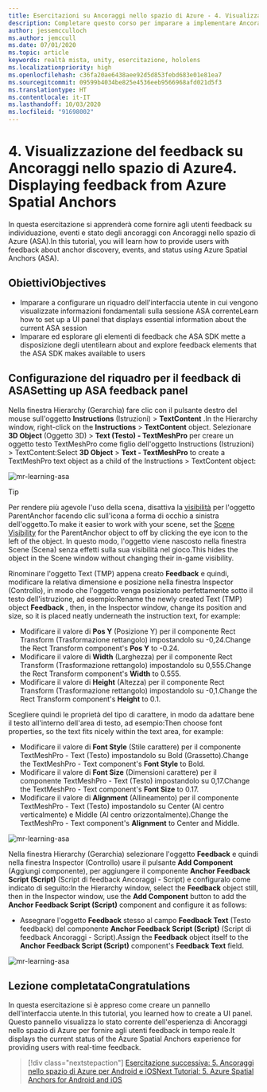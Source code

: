 ```yaml
---
title: Esercitazioni su Ancoraggi nello spazio di Azure - 4. Visualizzazione del feedback su Ancoraggi nello spazio di Azure
description: Completare questo corso per imparare a implementare Ancoraggi nello spazio di Azure in un'applicazione di realtà mista.
author: jessemcculloch
ms.author: jemccull
ms.date: 07/01/2020
ms.topic: article
keywords: realtà mista, unity, esercitazione, hololens
ms.localizationpriority: high
ms.openlocfilehash: c36fa20ae6438aee92d5d853febd683e01e81ea7
ms.sourcegitcommit: 09599b4034be825e4536eeb9566968afd021d5f3
ms.translationtype: HT
ms.contentlocale: it-IT
ms.lasthandoff: 10/03/2020
ms.locfileid: "91698002"
---
```

# <a name="4-displaying-feedback-from-azure-spatial-anchors"></a><span data-ttu-id="f5452-105">4. Visualizzazione del feedback su Ancoraggi nello spazio di Azure</span><span class="sxs-lookup"><span data-stu-id="f5452-105">4. Displaying feedback from Azure Spatial Anchors</span></span>

<span data-ttu-id="f5452-106">In questa esercitazione si apprenderà come fornire agli utenti feedback su individuazione, eventi e stato degli ancoraggi con Ancoraggi nello spazio di Azure (ASA).</span><span class="sxs-lookup"><span data-stu-id="f5452-106">In this tutorial, you will learn how to provide users with feedback about anchor discovery, events, and status using Azure Spatial Anchors (ASA).</span></span>

## <a name="objectives"></a><span data-ttu-id="f5452-107">Obiettivi</span><span class="sxs-lookup"><span data-stu-id="f5452-107">Objectives</span></span>

* <span data-ttu-id="f5452-108">Imparare a configurare un riquadro dell'interfaccia utente in cui vengono visualizzate informazioni fondamentali sulla sessione ASA corrente</span><span class="sxs-lookup"><span data-stu-id="f5452-108">Learn how to set up a UI panel that displays essential information about the current ASA session</span></span>
* <span data-ttu-id="f5452-109">Imparare ed esplorare gli elementi di feedback che ASA SDK mette a disposizione degli utenti</span><span class="sxs-lookup"><span data-stu-id="f5452-109">learn about and explore feedback elements that the ASA SDK makes available to users</span></span>

## <a name="setting-up-asa-feedback-panel"></a><span data-ttu-id="f5452-110">Configurazione del riquadro per il feedback di ASA</span><span class="sxs-lookup"><span data-stu-id="f5452-110">Setting up ASA feedback panel</span></span>

<span data-ttu-id="f5452-111">Nella finestra Hierarchy (Gerarchia) fare clic con il pulsante destro del mouse sull'oggetto **Instructions** (Istruzioni)  > **TextContent** .</span><span class="sxs-lookup"><span data-stu-id="f5452-111">In the Hierarchy window, right-click on the **Instructions** > **TextContent** object.</span></span> <span data-ttu-id="f5452-112">Selezionare **3D Object** (Oggetto 3D)  > **Text (Testo) - TextMeshPro** per creare un oggetto testo TextMeshPro come figlio dell'oggetto Instructions (Istruzioni) > TextContent:</span><span class="sxs-lookup"><span data-stu-id="f5452-112">Select **3D Object** > **Text - TextMeshPro** to create a TextMeshPro text object as a child of the Instructions > TextContent object:</span></span>

![mr-learning-asa](images/mr-learning-asa/asa-04-section1-step1-1.png)

> [!TIP]
> <span data-ttu-id="f5452-114">Per rendere più agevole l'uso della scena, disattiva la <a href="https://docs.unity3d.com/Manual/SceneVisibility.html" target="_blank">visibilità</a> per l'oggetto ParentAnchor facendo clic sull'icona a forma di occhio a sinistra dell'oggetto.</span><span class="sxs-lookup"><span data-stu-id="f5452-114">To make it easier to work with your scene, set the  <a href="https://docs.unity3d.com/Manual/SceneVisibility.html" target="_blank">Scene Visibility</a> for the ParentAnchor object to off by clicking the eye icon to the left of the object.</span></span> <span data-ttu-id="f5452-115">In questo modo, l'oggetto viene nascosto nella finestra Scene (Scena) senza effetti sulla sua visibilità nel gioco.</span><span class="sxs-lookup"><span data-stu-id="f5452-115">This hides the object in the Scene window without changing their in-game visibility.</span></span>

<span data-ttu-id="f5452-116">Rinominare l'oggetto Text (TMP) appena creato **Feedback** e quindi, modificare la relativa dimensione e posizione nella finestra Inspector (Controllo), in modo che l'oggetto venga posizionato perfettamente sotto il testo dell'istruzione, ad esempio:</span><span class="sxs-lookup"><span data-stu-id="f5452-116">Rename the newly created Text (TMP) object **Feedback** , then, in the Inspector window, change its position and size, so it is placed neatly underneath the instruction text, for example:</span></span>

* <span data-ttu-id="f5452-117">Modificare il valore di **Pos Y** (Posizione Y) per il componente Rect Transform (Trasformazione rettangolo) impostandolo su -0,24.</span><span class="sxs-lookup"><span data-stu-id="f5452-117">Change the Rect Transform component's **Pos Y** to -0.24.</span></span>
* <span data-ttu-id="f5452-118">Modificare il valore di **Width** (Larghezza) per il componente Rect Transform (Trasformazione rettangolo) impostandolo su 0,555.</span><span class="sxs-lookup"><span data-stu-id="f5452-118">Change the Rect Transform component's **Width** to 0.555.</span></span>
* <span data-ttu-id="f5452-119">Modificare il valore di **Height** (Altezza) per il componente Rect Transform (Trasformazione rettangolo) impostandolo su -0,1.</span><span class="sxs-lookup"><span data-stu-id="f5452-119">Change the Rect Transform component's **Height** to 0.1.</span></span>

<span data-ttu-id="f5452-120">Scegliere quindi le proprietà del tipo di carattere, in modo da adattare bene il testo all'interno dell'area di testo, ad esempio:</span><span class="sxs-lookup"><span data-stu-id="f5452-120">Then choose font properties, so the text fits nicely within the text area, for example:</span></span>

* <span data-ttu-id="f5452-121">Modificare il valore di **Font Style** (Stile carattere) per il componente TextMeshPro - Text (Testo) impostandolo su Bold (Grassetto).</span><span class="sxs-lookup"><span data-stu-id="f5452-121">Change the TextMeshPro - Text component's **Font Style** to Bold.</span></span>
* <span data-ttu-id="f5452-122">Modificare il valore di **Font Size** (Dimensioni carattere) per il componente TextMeshPro - Text (Testo) impostandolo su 0,17.</span><span class="sxs-lookup"><span data-stu-id="f5452-122">Change the TextMeshPro - Text component's **Font Size** to 0.17.</span></span>
* <span data-ttu-id="f5452-123">Modificare il valore di **Alignment** (Allineamento) per il componente TextMeshPro - Text (Testo) impostandolo su Center (Al centro verticalmente) e Middle (Al centro orizzontalmente).</span><span class="sxs-lookup"><span data-stu-id="f5452-123">Change the TextMeshPro - Text component's **Alignment** to Center and Middle.</span></span>

![mr-learning-asa](images/mr-learning-asa/asa-04-section1-step1-2.png)

<span data-ttu-id="f5452-125">Nella finestra Hierarchy (Gerarchia) selezionare l'oggetto **Feedback** e quindi nella finestra Inspector (Controllo) usare il pulsante **Add Component** (Aggiungi componente), per aggiungere il componente **Anchor Feedback Script (Script)** (Script di feedback Ancoraggi - Script) e configuralo come indicato di seguito:</span><span class="sxs-lookup"><span data-stu-id="f5452-125">In the Hierarchy window, select the **Feedback** object still, then in the Inspector window, use the **Add Component** button to add the **Anchor Feedback Script (Script)** component and configure it as follows:</span></span>

* <span data-ttu-id="f5452-126">Assegnare l'oggetto **Feedback** stesso al campo **Feedback Text** (Testo feedback) del componente **Anchor Feedback Script (Script)** (Script di feedback Ancoraggi - Script).</span><span class="sxs-lookup"><span data-stu-id="f5452-126">Assign the **Feedback** object itself to the **Anchor Feedback Script (Script)** component's **Feedback Text** field.</span></span>

![mr-learning-asa](images/mr-learning-asa/asa-04-section1-step1-3.png)

## <a name="congratulations"></a><span data-ttu-id="f5452-128">Lezione completata</span><span class="sxs-lookup"><span data-stu-id="f5452-128">Congratulations</span></span>

<span data-ttu-id="f5452-129">In questa esercitazione si è appreso come creare un pannello dell'interfaccia utente.</span><span class="sxs-lookup"><span data-stu-id="f5452-129">In this tutorial, you learned how to create a UI panel.</span></span> <span data-ttu-id="f5452-130">Questo pannello visualizza lo stato corrente dell'esperienza di Ancoraggi nello spazio di Azure per fornire agli utenti feedback in tempo reale.</span><span class="sxs-lookup"><span data-stu-id="f5452-130">It displays the current status of the Azure Spatial Anchors experience for providing users with real-time feedback.</span></span>

> [!div class="nextstepaction"]
> [<span data-ttu-id="f5452-131">Esercitazione successiva: 5. Ancoraggi nello spazio di Azure per Android e iOS</span><span class="sxs-lookup"><span data-stu-id="f5452-131">Next Tutorial: 5. Azure Spatial Anchors for Android and iOS</span></span>](mr-learning-asa-05.md)
